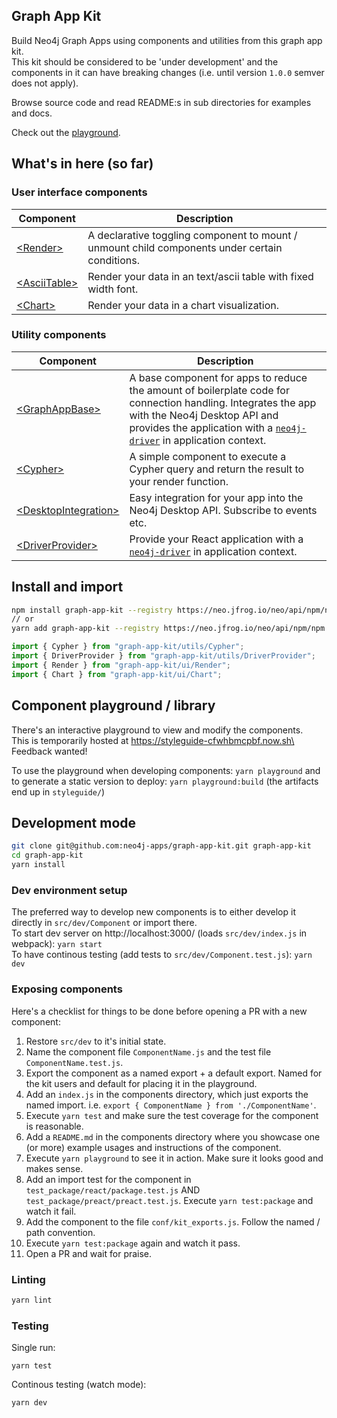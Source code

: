 ## Graph App Kit

Build Neo4j Graph Apps using components and utilities from this graph app kit.\
This kit should be considered to be 'under development' and the components in it
can have breaking changes (i.e. until version `1.0.0` semver does not apply).

Browse source code and read README:s in sub directories for examples and docs.

Check out the [playground](https://styleguide-cfwhbmcpbf.now.sh).

## What's in here (so far)

### User interface components

| Component                                                                                    | Description                                                                                    |
| -------------------------------------------------------------------------------------------- | ---------------------------------------------------------------------------------------------- |
| [&lt;Render>](https://github.com/neo4j-apps/graph-app-kit/tree/master/src/ui/Render)         | A declarative toggling component to mount / unmount child components under certain conditions. |
| [&lt;AsciiTable>](https://github.com/neo4j-apps/graph-app-kit/tree/master/src/ui/AsciiTable) | Render your data in an text/ascii table with fixed width font.                                 |
| [&lt;Chart>](https://github.com/neo4j-apps/graph-app-kit/tree/master/src/ui/Chart)           | Render your data in a chart visualization.                                                     |

### Utility components

| Component                                                                                                       | Description                                                                                                                                                                                                                                                              |
| --------------------------------------------------------------------------------------------------------------- | ------------------------------------------------------------------------------------------------------------------------------------------------------------------------------------------------------------------------------------------------------------------------ |
| [&lt;GraphAppBase>](https://github.com/neo4j-apps/graph-app-kit/tree/master/src/utils/GraphAppBase)             | A base component for apps to reduce the amount of boilerplate code for connection handling. Integrates the app with the Neo4j Desktop API and provides the application with a [`neo4j-driver`](https://github.com/neo4j/neo4j-javascript-driver) in application context. |
| [&lt;Cypher>](https://github.com/neo4j-apps/graph-app-kit/tree/master/src/utils/Cypher)                         | A simple component to execute a Cypher query and return the result to your render function.                                                                                                                                                                              |
| [&lt;DesktopIntegration>](https://github.com/neo4j-apps/graph-app-kit/tree/master/src/utils/DesktopIntegration) | Easy integration for your app into the Neo4j Desktop API. Subscribe to events etc.                                                                                                                                                                                       |
| [&lt;DriverProvider>](https://github.com/neo4j-apps/graph-app-kit/tree/master/src/utils/DriverProvider)         | Provide your React application with a [`neo4j-driver`](https://github.com/neo4j/neo4j-javascript-driver) in application context.                                                                                                                                         |

## Install and import

```bash
npm install graph-app-kit --registry https://neo.jfrog.io/neo/api/npm/npm
// or
yarn add graph-app-kit --registry https://neo.jfrog.io/neo/api/npm/npm
```

```javascript
import { Cypher } from "graph-app-kit/utils/Cypher";
import { DriverProvider } from "graph-app-kit/utils/DriverProvider";
import { Render } from "graph-app-kit/ui/Render";
import { Chart } from "graph-app-kit/ui/Chart";
```

## Component playground / library

There's an interactive playground to view and modify the components.\
This is temporarily hosted at https://styleguide-cfwhbmcpbf.now.sh\
Feedback wanted!

To use the playground when developing components: `yarn playground` and to
generate a static version to deploy: `yarn playground:build` (the artifacts end
up in `styleguide/`)

## Development mode

```bash
git clone git@github.com:neo4j-apps/graph-app-kit.git graph-app-kit
cd graph-app-kit
yarn install
```

### Dev environment setup

The preferred way to develop new components is to either develop it directly in
`src/dev/Component` or import there.\
To start dev server on http://localhost:3000/ (loads `src/dev/index.js` in webpack):
`yarn start`\
To have continous testing (add tests to `src/dev/Component.test.js`): `yarn dev`

### Exposing components

Here's a checklist for things to be done before opening a PR with a new
component:

1. Restore `src/dev` to it's initial state.
1. Name the component file `ComponentName.js` and the test file
   `ComponentName.test.js`.
1. Export the component as a named export + a default export. Named for the kit
   users and default for placing it in the playground.
1. Add an `index.js` in the components directory, which just exports the named
   import. i.e. `export { ComponentName } from './ComponentName'`.
1. Execute `yarn test` and make sure the test coverage for the component is
   reasonable.
1. Add a `README.md` in the components directory where you showcase one (or
   more) example usages and instructions of the component.
1. Execute `yarn playground` to see it in action. Make sure it looks good and
   makes sense.
1. Add an import test for the component in `test_package/react/package.test.js`
   AND `test_package/preact/preact.test.js`. Execute `yarn test:package` and
   watch it fail.
1. Add the component to the file `conf/kit_exports.js`. Follow the named / path
   convention.
1. Execute `yarn test:package` again and watch it pass.
1. Open a PR and wait for praise.

### Linting

```bash
yarn lint
```

### Testing

Single run:

```
yarn test
```

Continous testing (watch mode):

```bash
yarn dev
```
